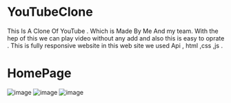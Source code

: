 # YouTubeClone
This Is A Clone Of YouTube . Which is Made By Me And my team. With the hep of this we can play video without any add and also this is easy to oprate . This is fully responsive website in this web site we used Api , html ,css ,js .

HomePage
========
![image](https://user-images.githubusercontent.com/100182758/193394823-656d3a4d-954d-45da-be48-049a0272a967.png)
![image](https://user-images.githubusercontent.com/100182758/193394836-69181762-2a4d-402d-beed-efb2ffef0570.png)
![image](https://user-images.githubusercontent.com/100182758/193394843-d655f96e-9fcb-4cd5-850f-1e9c24fbbe15.png)
